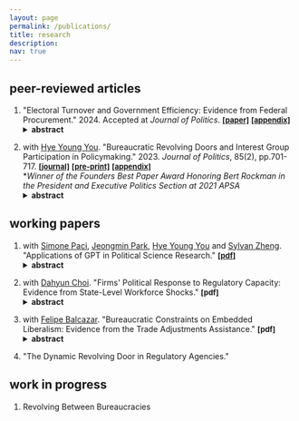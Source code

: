 ```yaml
---
layout: page
permalink: /publications/
title: research
description:   
nav: true
---
```


## peer-reviewed articles

1. "Electoral Turnover and Government Efficiency: Evidence from Federal Procurement." 2024. Accepted at _Journal of Politics_. **<a href='https://kyuwon-lee.github.io/research/jop_revision.pdf'><font size="2"> [paper]</font></a>**   **<a href='https://kyuwon-lee.github.io/research/appendix_v20.pdf'><font size="2"> [appendix]</font></a>** 
      <details>
      <summary><b>abstract</b></summary>
      The president's dominant influence on administrative policymaking has sparked public concerns about resulting inefficiencies at federal agencies. I examine how the possibility of future electoral turnover can limit agencies' engagement in presidential favoritism, focusing on policy areas where Congress can use informal means to constrain agencies' actions under the separation of powers system. In those areas, forward-looking agencies might alter their behavior to accommodate future constraints from the opposition Congress, even given substantial presidential influence. I evaluate these incentives using federal contract data in the United States. I find that as the probability of congressional turnover increases, federal agencies under unified government are more likely to award lower-cost contracts through competitive bidding in the expectation that the future Congress might compel agencies to abandon non-competitive contracts given to firms politically connected to the president. My findings challenge the dominant perspective that electoral turnover necessarily degrades bureaucratic performance.
      </details>
<p/>


2. with <a href='https://hyeyoungyou.com'>Hye Young You</a>. "Bureaucratic Revolving Doors and Interest Group Participation in Policymaking." 2023. _Journal of Politics_, 85(2), pp.701-717. **<a href='https://www.journals.uchicago.edu/doi/10.1086/722340'><font size="2"> [journal]</font></a>**   **<a href='https://kyuwon-lee.github.io/research/jop_manuscript.pdf'><font size="2"> [pre-print]</font></a>**   **<a href='https://kyuwon-lee.github.io/research/online_appendix.pdf'><font size="2"> [appendix]</font></a>**  
*_Winner of the Founders Best Paper Award Honoring Bert Rockman in the President and Executive Politics Section at 2021 APSA_
      <details>
      <summary><b>abstract</b></summary>
      There is growing concern about the movement of individuals from private sectors to bureaucracies, yet it is unclear how bureaucratic revolving doors affect connected firms’ political participation. We argue that when connected individuals enter government, connected firms reduce their proactive forms of participation because their connected bureaucrats possess firm-specific technical and legal knowledge to help them achieve their policy objectives. We test our intuition by constructing a novel data set on career trajectories of bureaucrats in the Office of the US Trade Representative (USTR) and firms that are connected to USTR’s revolving-door bureaucrats. Empirical results show that firms with connections to USTR bureaucrats decrease their lobbying spending and participation on advisory committees under the USTR. The decrease in political participation is stronger when connected bureaucrats are more influential in policy production. Our findings suggest that decreases in interest groups’ political activities might not imply that their influence on policy making is diminished.
    </details>    

## working papers 
1. with <a href='https://www.simonepaci.com'>Simone Paci</a>, <a href='https://sites.google.com/princeton.edu/jmpark/home'>Jeongmin Park</a>, <a href='https://hyeyoungyou.com'>Hye Young You</a> and <a href='https://sylvan.fish/about/'>Sylvan Zheng</a>. "Applications of GPT in Political Science Research." **<a href='https://kyuwon-lee.github.io/research/gpt_polisci.pdf'><font size="2"> [pdf]</font></a>**
      <details>
      <summary><b>abstract</b></summary>
      This paper explores the transformative role of GPT in political science research, demonstrating its potential to streamline data collection and analysis processes. By automating the extraction of information from diverse data sources—such as historical documents, meeting minutes, news articles, and unstructured digital content—GPT significantly reduces the time and financial resources traditionally required for data management. We explore how GPT’s capabilities complement the work of human research assistants, combining automated efficiency with human oversight to enhance both the reliability and depth of research outputs. The integration of GPT not only makes comprehensive data collection and analysis accessible to researchers with limited resources, it also enhances the overall efficiency and scope of research in political science. This article underscores the increasing importance of artificial intelligence tools in advancing empirical research within the field.
    </details>    
<p/>


2. with <a href='https://dahyunc.github.io'>Dahyun Choi</a>. "Firms' Political Response to Regulatory Capacity: Evidence from State-Level Workforce Shocks." **<font size="2"> [pdf]</font>**
     <details>
      <summary><b>abstract</b></summary>
      How do firms adjust their political activities in response to regulatory agencies’ capacity, and are their behaviors constrained by their surrounding political environments? Empirical scrutiny of these questions has been limited due to endogeneity and lack of comparable cases. We propose using state-level regulatory politics to better address these questions. Using original datasets on the workforce of U.S. state environmental agencies from 2000-2019, we estimate the causal effect of unanticipated workforce shocks that arise from the gap between the actual and appropriated workforce size. We find that regulated firms increase campaign contributions to state legislators and governors while decreasing contributions to House representatives in response to workforce shocks. Ideologically, firms specifically target moderate state legislators over conservative House representatives who are conventionally considered to be their political allies. We also find that state-level restrictions on corporate donations do not significantly curb firms' political responsiveness to workforce shocks. These findings contribute to our understanding of corporate political strategies in regulatory environments.
    </details>    
<p/>

    
3. with <a href='https://cfbalcazar.github.io'>Felipe Balcazar</a>. "Bureaucratic Constraints on Embedded Liberalism: Evidence from the Trade Adjustments Assistance." **<font size="2"> [pdf]</font>**
      <details>
      <summary><b>abstract</b></summary>
      Scholars have long claimed that international integration can be sustained by providing sufficient economic compensation to workers adversely affected by it. We argue that the success of this social contract—Embedded Liberalism—also depends on the bureaucracies in charge of delivering the compensation. Bureaucratic delays in delivering compensation might erode citizens' beliefs in the government's capacity to uphold the social contract, leading them to reduce their support for globalization. We test our theory on the Trade Adjustment Assistance (TAA) program in the United States. By exploiting the quasi-random assignment of TAA petitions to individual bureaucrats, we estimate the causal effect of being assigned to bureaucrats with idiosyncratic propensities for prompt petition processing on the attitudes of over 200,000 voters from 2006 to 2016. Empirical results support our theory and additionally indicate that labor unions play a crucial role in informing voters about TAA bureaucrats' performance. We demonstrate that bureaucracies could be key to understanding the backlash against globalization.
    </details>  
<p/>    
    
4. "The Dynamic Revolving Door in Regulatory Agencies."     

## work in progress
1. Revolving Between Bureaucracies
